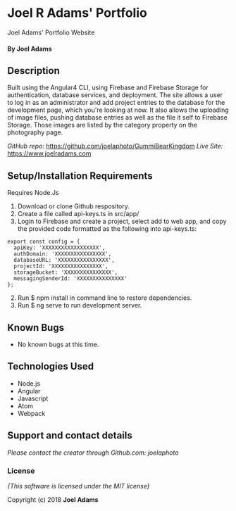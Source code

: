 # Joel R Adams' Portfolio

Joel Adams' Portfolio Website

#### By **Joel Adams**

## Description

 Built using the Angular4 CLI, using Firebase and Firebase Storage for authentication, database services, and deployment. The site allows a user to log in as an administrator and add project entries to the database for the development page, which you're looking at now. It also allows the uploading of image files, pushing database entries as well as the file it self to Firebase Storage. Those images are listed by the category property on the photography page.

*GitHub repo:* https://github.com/joelaphoto/GummiBearKingdom *Live Site:* https://www.joelradams.com

## Setup/Installation Requirements
Requires Node.Js

1. Download or clone Github respository.
2. Create a file called api-keys.ts in src/app/
3. Login to Firebase and create a project, select add to web app, and copy the provided code formatted as the following into api-keys.ts:
```
export const config = {
  apiKey: 'XXXXXXXXXXXXXXXXXX',
  authDomain: 'XXXXXXXXXXXXXXXX',
  databaseURL: 'XXXXXXXXXXXXXXXX',
  projectId: 'XXXXXXXXXXXXXXXX',
  storageBucket: 'XXXXXXXXXXXXXXX',
  messagingSenderId: 'XXXXXXXXXXXXXXX'
};
```
2. Run $ npm install in command line to restore dependencies.
3. Run $ ng serve to run development server.

## Known Bugs
* No known bugs at this time.

## Technologies Used
* Node.js
* Angular
* Javascript
* Atom
* Webpack

## Support and contact details

_Please contact  the creator through Github.com: joelaphoto_

### License

*{This software is licensed under the MIT license}*

Copyright (c) 2018 **Joel Adams**
